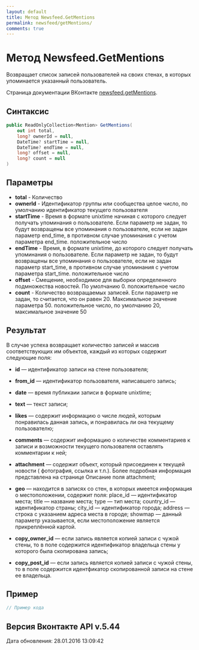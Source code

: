 ```yaml
---
layout: default
title: Метод Newsfeed.GetMentions
permalink: newsfeed/getMentions/
comments: true
---
```

# Метод Newsfeed.GetMentions
Возвращает список записей пользователей на своих стенах, в которых упоминается указанный пользователь.

Страница документации ВКонтакте [newsfeed.getMentions](https://vk.com/dev/newsfeed.getMentions).

## Синтаксис
``` csharp
public ReadOnlyCollection<Mention> GetMentions(
	out int total,
	long? ownerId = null,
	DateTime? startTime = null,
	DateTime? endTime = null,
	long? offset = null,
	long? count = null
)
```

## Параметры
+ **total** - Количество
+ **ownerId** - Идентификатор группы или сообщества целое число, по умолчанию идентификатор текущего пользователя
+ **startTime** - Время в формате unixtime начиная с которого следует получать упоминания о пользователе. 
Если параметр не задан, то будут возвращены все упоминания о пользователе, если не задан параметр end_time, в противном случае упоминания с учетом параметра end_time. положительное число
+ **endTime** - Время, в формате unixtime, до которого следует получать упоминания о пользователе. 
Если параметр не задан, то будут возвращены все упоминания о пользователе, если не задан параметр start_time, в противном случае упоминания с учетом параметра start_time. положительное число
+ **offset** - Смещение, необходимое для выборки определенного подмножества новостей. По умолчанию 0. положительное число
+ **count** - Количество возвращаемых записей. Если параметр не задан, то считается, что он равен 20. Максимальное значение параметра 50. положительное число, по умолчанию 20, максимальное значение 50

## Результат
В случае успеха возвращает количество записей и массив соответствующих им объектов, каждый из которых содержит следующие поля: 

+ **id** — идентификатор записи на стене пользователя; 
+ **from_id** — идентификатор пользователя, написавшего запись; 
+ **date** — время публикаии записи в формате unixtime; 
+ **text** — текст записи; 
+ **likes** — содержит информацию о числе людей, которым понравилась данная запись, и понравилась ли она текущему пользователю; 
+ **comments** — содержит информацию о количестве комментариев к записи и возможности текущего пользователя оставлять комментарии к ней; 
+ **attachment** — содержит объект, который присоединен к текущей новости ( фотография, ссылка и т.п.). Более подробная информация представлена на странице Описание поля attachment; 
+ **geo** — находится в записях со стен, в которых имеется информация о местоположении, содержит поля: 
place_id — идентификатор места; 
title — название места; 
type — тип места; 
country_id — идентификатор страны; 
city_id — идентификатор города; 
address — строка с указанием адреса места в городе; 
showmap — данный параметр указывается, если местоположение является прикреплённой картой. 

+ **copy_owner_id** — если запись является копией записи с чужой стены, то в поле содержится идентификатор владельца стены у которого была скопирована запись; 
+ **copy_post_id** — если запись является копией записи с чужой стены, то в поле содержится идентфикатор скопированной записи на стене ее владельца.

## Пример
``` csharp
// Пример кода
```

## Версия Вконтакте API v.5.44
Дата обновления: 28.01.2016 13:09:42
